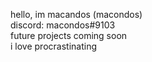 hello, im macandos (macondos)  
discord: macondos#9103  
future projects coming soon   
i love procrastinating
<!---
macandos/macandos is a ✨ special ✨ repository because its `README.md` (this file) appears on your GitHub profile.
You can click the Preview link to take a look at your changes.
--->
